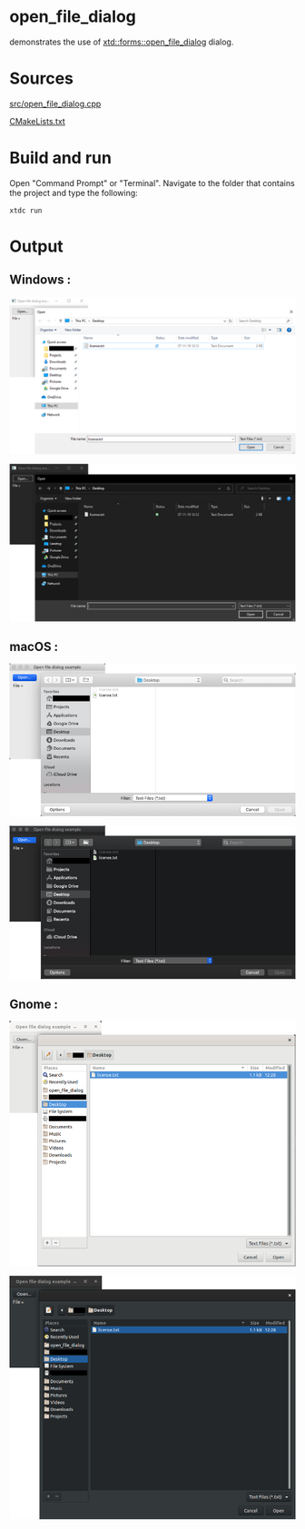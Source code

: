 # open_file_dialog

demonstrates the use of [xtd::forms::open_file_dialog](../../../src/xtd_forms/include/xtd/forms/open_file_dialog.hpp) dialog.

# Sources

[src/open_file_dialog.cpp](src/open_file_dialog.cpp)

[CMakeLists.txt](CMakeLists.txt)

# Build and run

Open "Command Prompt" or "Terminal". Navigate to the folder that contains the project and type the following:

```shell
xtdc run
```

# Output

## Windows :

![Screenshot](../../../docs/pictures/examples/open_file_dialog_w.png)

![Screenshot](../../../docs/pictures/examples/open_file_dialog_wd.png)

## macOS :

![Screenshot](../../../docs/pictures/examples/open_file_dialog_m.png)

![Screenshot](../../../docs/pictures/examples/open_file_dialog_md.png)

## Gnome :

![Screenshot](../../../docs/pictures/examples/open_file_dialog_g.png)

![Screenshot](../../../docs/pictures/examples/open_file_dialog_gd.png)
